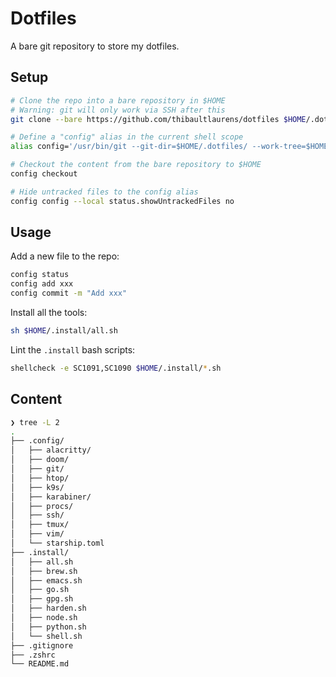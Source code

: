 # Dotfiles

A bare git repository to store my dotfiles.

## Setup

```sh
# Clone the repo into a bare repository in $HOME
# Warning: git will only work via SSH after this
git clone --bare https://github.com/thibaultlaurens/dotfiles $HOME/.dotfiles

# Define a "config" alias in the current shell scope
alias config='/usr/bin/git --git-dir=$HOME/.dotfiles/ --work-tree=$HOME'

# Checkout the content from the bare repository to $HOME
config checkout

# Hide untracked files to the config alias
config config --local status.showUntrackedFiles no
```

## Usage

Add a new file to the repo:

```sh
config status
config add xxx
config commit -m "Add xxx"
```

Install all the tools:

```sh
sh $HOME/.install/all.sh
```

Lint the `.install` bash scripts:

```sh
shellcheck -e SC1091,SC1090 $HOME/.install/*.sh
```

## Content

```sh
❯ tree -L 2
.
├── .config/
│   ├── alacritty/
│   ├── doom/
│   ├── git/
│   ├── htop/
│   ├── k9s/
│   ├── karabiner/
│   ├── procs/
│   ├── ssh/
│   ├── tmux/
│   ├── vim/
│   └── starship.toml
├── .install/
│   ├── all.sh
│   ├── brew.sh
│   ├── emacs.sh
│   ├── go.sh
│   ├── gpg.sh
│   ├── harden.sh
│   ├── node.sh
│   ├── python.sh
│   └── shell.sh
├── .gitignore
├── .zshrc
└── README.md
```
